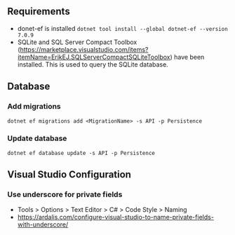 ## Requirements

- donet-ef is installed `dotnet tool install --global dotnet-ef --version 7.0.9`
- SQLite and SQL Server Compact Toolbox (https://marketplace.visualstudio.com/items?itemName=ErikEJ.SQLServerCompactSQLiteToolbox) have been installed. This is used to query the SQLite database.

## Database

### Add migrations

```
dotnet ef migrations add <MigrationName> -s API -p Persistence
```

### Update database

```
dotnet ef database update -s API -p Persistence
```

## Visual Studio Configuration

### Use underscore for private fields

- Tools > Options > Text Editor > C# > Code Style > Naming
- https://ardalis.com/configure-visual-studio-to-name-private-fields-with-underscore/
